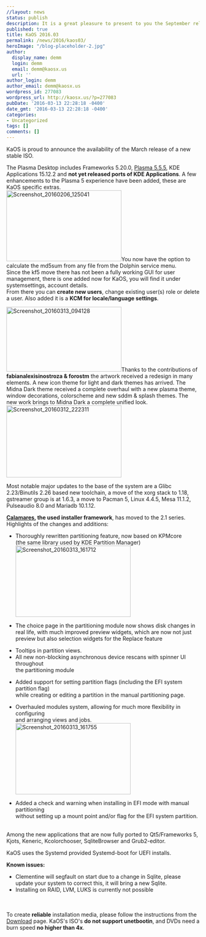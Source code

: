 ```yaml
---
//layout: news
status: publish
description: It is a great pleasure to present to you the September release of a new stable ISO.
published: true
title: KaOS 2016.03
permalink: /news/2016/kaos03/
heroImage: "/blog-placeholder-2.jpg"
author:
  display_name: demm
  login: demm
  email: demm@kaosx.us
  url: ''
author_login: demm
author_email: demm@kaosx.us
wordpress_id: 277083
wordpress_url: http://kaosx.us/?p=277083
pubDate: '2016-03-13 22:28:18 -0400'
date_gmt: '2016-03-13 22:28:18 -0400'
categories:
- Uncategorized
tags: []
comments: []
---
```

<p>KaOS is proud to announce the availability of the March release of a new stable ISO.</p>
<p>The Plasma Desktop includes Frameworks 5.20.0, <a class="fancybox-iframe" href="https://www.kde.org/announcements/plasma-5.5.5.php" title="plasma 5.5.5">Plasma 5.5.5</a>, KDE Applications 15.12.2 and <strong>not yet released ports of KDE Applications</strong>. A few enhancements to the Plasma 5 experience have been added, these are KaOS specific extras.<br />
<a href="/wp-content/uploads/2016/02/Screenshot_20160206_125041.png" rel="attachment wp-att-123047"><img src="/wp-content/uploads/2016/02/Screenshot_20160206_125041-300x185.png" alt="Screenshot_20160206_125041" width="300" height="185" class="alignleft size-medium wp-image-123047" /></a>You now have the option to calculate the md5sum from any file from the Dolphin service menu.<br />
Since the kf5 move there has not been a fully working GUI for user management, there is one added now for KaOS, you will find it under systemsettings, account details.<br />
From there you can <strong>create new users</strong>, change existing user(s) role or delete a user. Also added it is a <strong>KCM for locale/language settings</strong>.</p>
<p><a href="/wp-content/uploads/2016/03/Screenshot_20160313_094128.png" rel="attachment wp-att-277089"><img src="/wp-content/uploads/2016/03/Screenshot_20160313_094128-300x169.png" alt="Screenshot_20160313_094128" width="300" height="169" class="alignright size-medium wp-image-277089" /></a>Thanks to the contributions of <strong>fabianalexisinostroza & forostm</strong> the artwork received a redesign in many elements. A new icon theme for light and dark themes has arrived. The Midna Dark theme received a complete overhaul with a new plasma theme, window decorations, colorscheme and new sddm & splash themes. The new work brings to Midna Dark a complete unified look.<a href="/wp-content/uploads/2016/03/Screenshot_20160312_222311.png" rel="attachment wp-att-277091"><img src="/wp-content/uploads/2016/03/Screenshot_20160312_222311-300x188.png" alt="Screenshot_20160312_222311" width="300" height="188" class="alignleft size-medium wp-image-277091" /></a></p>
<p>Most notable major updates to the base of the system  are a Glibc 2.23/Binutils 2.26 based new toolchain, a move of the xorg stack to 1.18, gstreamer group is at 1.6.3, a move to Pacman 5, Linux 4.4.5, Mesa 11.1.2, Pulseaudio 8.0 and Mariadb 10.1.12.</p>
<p><b><a title="Calamares" href="http://calamares.github.io/about">Calamares</a>, the used installer framework</b>, has moved to the 2.1 series.<br />
    Highlights of the changes and additions:</p>
<ul>
<li>Thoroughly rewritten partitioning feature, now based on KPMcore<br />
        (the same library used by KDE Partition Manager)</li><a href="/wp-content/uploads/2016/03/Screenshot_20160313_161712.png" rel="attachment wp-att-277094"><img src="/wp-content/uploads/2016/03/Screenshot_20160313_161712-300x186.png" alt="Screenshot_20160313_161712" width="300" height="186" class="alignright size-medium wp-image-277094" /></a></p>
<li>The choice page in the partitioning module now shows disk changes in<br />
        real life, with much improved preview widgets, which are now not just<br />
        preview but also selection widgets for the Replace feature</li></p>
<li>Tooltips in partition views.</li>
<li>All new non-blocking asynchronous device rescans with spinner UI throughout<br />
        the partitioning module</li></p>
<li>Added support for setting partition flags (including the EFI system partition flag)<br />
        while creating or editing a partition in the manual partitioning page.</li></p>
<li>Overhauled modules system, allowing for much more flexibility in configuring<br />
        and arranging views and jobs.</li><a href="/wp-content/uploads/2016/03/Screenshot_20160313_161755.png" rel="attachment wp-att-277098"><img src="/wp-content/uploads/2016/03/Screenshot_20160313_161755-300x186.png" alt="Screenshot_20160313_161755" width="300" height="186" class="alignright size-medium wp-image-277098" /></a></p>
<li>Added a check and warning when installing in EFI mode with manual partitioning<br />
        without setting up a mount point and/or flag for the EFI system partition.</li><br />
</ul></p>
<p>Among the new applications that are now fully ported to Qt5/Frameworks 5, Kjots, Keneric, Kcolorchooser, SqliteBrowser and Grub2-editor.</p>
<p>KaOS uses the Systemd provided Systemd-boot for UEFI installs.</p>
<p><b>Known issues:</b></p>
<ul>
<li>Clementine will segfault on start due to a change in Sqlite, please update your system to correct this, it will bring a new Sqlite.</li>
<li>Installing on RAID, LVM, LUKS is currently not possible</li><br />
        </ul><br />
        To create <b>reliable</b> installation media, please follow the instructions from the <a href="/download/">Download</a> page. KaOS's ISO's <b>do not support unetbootin</b>, and DVDs need a burn speed <b>no higher than 4x</b>.</br></p>
